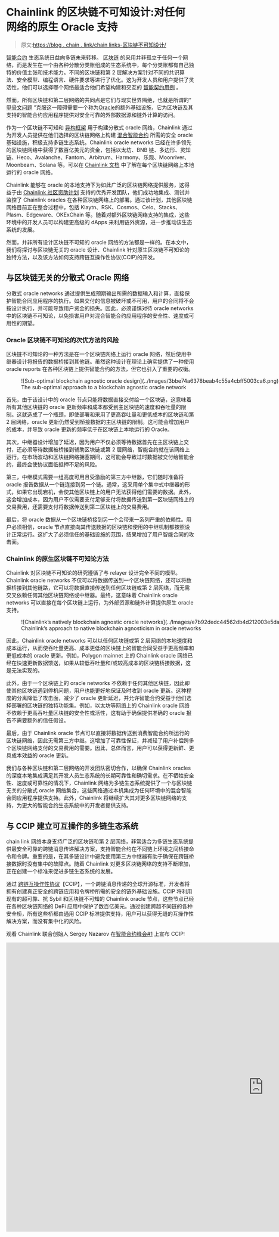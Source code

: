 # Chainlink 的区块链不可知设计:对任何网络的原生 Oracle 支持

> 原文:[https://blog . chain . link/chain links-区块链不可知设计/](https://blog.chain.link/chainlinks-blockchain-agnostic-design/)

[智能合约](https://chain.link/education/smart-contracts) 生态系统日益向多链未来转移。 [区块链](https://blog.chain.link/what-is-a-blockchain-and-how-can-it-impact-the-world/) 的采用并非孤立于任何一个网络，而是发生在一个由各种分散分类账组成的生态系统中，每个分类账都有自己独特的价值主张和技术能力。不同的区块链和第 2 层解决方案针对不同的共识算法、安全模型、编程语言、硬件要求等进行了优化。这为开发人员和用户提供了灵活性，他们可以选择哪个网络最适合他们希望构建和交互的 [智能契约用例](https://blog.chain.link/44-ways-to-enhance-your-smart-contract-with-chainlink/) 。

然而，所有区块链和第二层网络的共同点是它们与现实世界隔绝，也就是所谓的“ [甲骨文问题](https://blog.chain.link/what-is-the-blockchain-oracle-problem/) ”克服这一障碍需要一个称为[Oracle](https://blog.chain.link/what-is-chainlink/)的额外基础设施，它为区块链及其支持的智能合约应用程序提供对安全可靠的外部数据源和链外计算的访问。

作为一个区块链不可知和 [异构框架](https://blog.chain.link/how-chainlink-supports-any-off-chain-data-resource-and-computation/) 用于构建分散式 oracle 网络，Chainlink 通过为开发人员提供在他们选择的区块链网络上构建 [混合智能合约](https://blog.chain.link/hybrid-smart-contracts-explained/) 所需的安全 oracle 基础设施，积极支持多链生态系统。Chainlink oracle networks 已经在许多领先的区块链网络中获得了数百亿美元的资金，包括以太坊、BNB 链、多边形、灵知链、Heco、Avalanche、Fantom、Arbitrum、Harmony、乐观、Moonriver、Moonbeam、Solana 等。可以在 [Chainlink 文档](https://docs.chain.link/docs/reference-contracts/) 中了解在每个区块链网络上本地运行的 oracle 网络。

Chainlink 能够在 oracle 的本地支持下为如此广泛的区块链网络提供服务，这得益于由 [Chainlink 社区资助计划](https://blog.chain.link/introducing-the-chainlink-community-grant-program/) 支持的优秀开发团队，他们成功地集成、测试并监控了 Chainlink oracles 在各种区块链网络上的部署。通过该计划，其他区块链网络目前正在整合过程中，包括 Klaytn、RSK、Cosmos、Celo、Stacks、Plasm、Edgeware、OKExChain 等。随着对额外区块链网络支持的集成，这些环境中的开发人员可以构建更高级的 dApps 来利用链外资源，进一步推动该生态系统的发展。

然而，并非所有设计区块链不可知的 oracle 网络的方法都是一样的。在本文中，我们将探讨与区块链无关的 oracle 设计、Chainlink 针对原生区块链不可知论的独特方法，以及该方法如何支持跨链互操作性协议(CCIP)的开发。

## 与区块链无关的分散式 Oracle 网络

分散式 oracle networks 通过提供生成预期输出所需的数据输入和计算，直接保护智能合同应用程序的执行。如果交付的信息被破坏或不可用，用户的合同将不会按设计执行，并可能导致用户资金的损失。因此，必须谨慎对待 oracle networks 中的区块链不可知论，以免损害用户对混合智能合约应用程序的安全性、速度或可用性的期望。

### Oracle 区块链不可知论的次优方法的风险

区块链不可知论的一种方法是在一个区块链网络上运行 oracle 网络，然后使用中继器设计将报告的数据桥接到其他链。虽然这种设计在理论上确实提供了一种使用 oracle reports 在各种区块链上提供智能合约的方法，但它也引入了重要的权衡。

<figure id="attachment_2435" aria-describedby="caption-attachment-2435" style="width: 3959px" class="wp-caption aligncenter">![Sub-optimal blockchain agnostic oracle design](../Images/3bbe74a6378beab4c55a4cbff5003ca6.png)

<figcaption id="caption-attachment-2435" class="wp-caption-text">The sub-optimal approach to a blockchain agnostic oracle network</figcaption>

</figure>

首先，由于该设计中的 oracle 节点只能将数据直接交付给一个区块链，这意味着所有其他区块链的 oracle 更新频率和成本都受到主区块链的速度和吞吐量的限制。这就造成了一个瓶颈，即使部署和采用了更高吞吐量和更低成本的区块链和第 2 层网络，oracle 更新仍然受到桥接数据的主区块链的限制。这可能会增加用户的成本，并导致 oracle 更新的频率低于在区块链上本地运行的 Oracle。

其次，中继器设计增加了延迟，因为用户不仅必须等待数据首先在主区块链上交付，还必须等待数据被桥接到辅助区块链或第 2 层网络，智能合约就在该网络上运行。在市场波动和区块链网络拥塞期间，这可能会导致过时数据被交付给智能合约，最终会使协议面临抵押不足的风险。

第三，中继模式需要一组高度可用且受激励的第三方中继器，它们随时准备将 oracle 报告数据从一个链连接到另一个链。通常，这采用单个集中式中继器的形式，如果它出现宕机，会使其他区块链上的用户无法获得他们需要的数据。此外，这会增加成本，因为用户不仅需要支付足够支付将数据传送到第一区块链网络上的交易费用，还需要支付将数据传送到第二区块链上的交易费用。

最后，将 oracle 数据从一个区块链桥接到另一个会带来一系列严重的依赖性。用户必须相信，oracle 节点直接向其传送数据的区块链和使用的中继机制都按照设计正常运行。这扩大了必须信任的基础设施的范围，结果增加了用户智能合同的攻击面。

### Chainlink 的原生区块链不可知论方法

Chainlink 对区块链不可知论的研究遵循了与 relayer 设计完全不同的模型。Chainlink oracle networks 不仅可以将数据传送到一个区块链网络，还可以将数据桥接到其他链路，它可以将数据直接传送到任何区块链或第 2 层网络，而无需交叉依赖任何其他区块链网络或中继器。最终，这意味着 Chainlink oracle networks 可以直接在每个区块链上运行，为外部资源和链外计算提供原生 oracle 支持。

<figure id="attachment_2436" aria-describedby="caption-attachment-2436" style="width: 2917px" class="wp-caption aligncenter">![Chainlink’s natively blockchain agnostic oracle networks](../Images/e7b92dedc44562db4d212003e5daa00f.png)

<figcaption id="caption-attachment-2436" class="wp-caption-text">Chainlink’s approach to native blockchain agnosticism in oracle networks</figcaption>

</figure>

因此，Chainlink oracle networks 可以以任何区块链或第 2 层网络的本地速度和成本运行，从而使吞吐量更高、成本更低的区块链上的智能合同受益于更高频率和更低成本的 oracle 更新。例如，Polygon mainnet 上的 Chainlink oracle 网络已经在快速更新数据馈送，如果从较低吞吐量和/或较高成本的区块链桥接数据，这是无法实现的。

此外，由于一个区块链上的 oracle networks 不依赖于任何其他区块链，因此即使其他区块链遇到停机问题，用户也能更好地保证及时收到 oracle 更新。这种程度的分离降低了攻击面，减少了 oracle 更新延迟，并允许智能合约受益于他们选择部署的区块链的独特功能集。例如，以太坊等网络上的 Chainlink oracle 网络不依赖于更高吞吐量区块链的安全性或活性，这有助于确保提供准确的 oracle 报告不需要额外的信任假设。

最后，由于 Chainlink oracle 节点可以直接将数据传送到消费智能合约所运行的区块链网络，因此无需第三方中继。这增加了可靠性保证，并减轻了用户补偿跨多个区块链网络支付的交易费用的需要。因此，总体而言，用户可以获得更新鲜、更具成本效益的 oracle 更新。

我们与各种区块链和第二层网络的开发团队密切合作，以确保 Chainlink oracles 的深度本地集成满足其开发人员生态系统的长期可靠性和确切需求。在不牺牲安全性、速度或可靠性的情况下，Chainlink 网络为多链生态系统提供了一个与区块链无关的分散式 oracle 网络集合，这些网络通过本机集成为任何环境中的混合智能合同应用程序提供支持。此外，Chainlink 将继续扩大其对更多区块链网络的支持，为更大的智能合约生态系统中的开发者提供支持。

## 与 CCIP 建立可互操作的多链生态系统

chain link 网络本身支持广泛的区块链和第 2 层网络，非常适合为多链生态系统提供最安全可靠的跨链消息传递解决方案，支持智能合约在不同链上环境之间桥接命令和令牌。重要的是，在其多链设计中避免使用第三方中继器有助于确保在跨链桥接数据时没有集中的故障点。随着 Chainlink 对更多区块链网络的支持不断增加，正在创建一个标准来促进多链生态系统的发展。

通过 [跨链互操作性协议](https://blog.chain.link/introducing-the-cross-chain-interoperability-protocol-ccip/)【CCIP】，一个跨链消息传递的全球开源标准，开发者将拥有创建真正安全的跨链应用和令牌桥所需的安全的链外基础设施。CCIP 将利用现有的超可靠、抗 Sybil 和区块链不可知的 Chainlink oracle 节点，这些节点已经在各种区块链网络的 DeFi 应用中保护了数百亿美元。通过创建跨越不同链的各种安全桥，所有这些桥都由通用 CCIP 标准提供支持，用户可以获得无缝的互操作性解决方案，而没有集中化的风险。

观看 Chainlink 联合创始人 Sergey Nazarov 在[智能合约峰会#1](https://www.smartcontractsummit.io/) 上宣布 CCIP:

<iframe loading="lazy" title="Understanding the Cross-Chain Interoperability Protocol (CCIP)" width="1380" height="776" src="https://www.youtube.com/embed/btbIgwJy29s?feature=oembed" frameborder="0" allow="accelerometer; autoplay; clipboard-write; encrypted-media; gyroscope; picture-in-picture" allowfullscreen=""></div> <p> </p> <p>新发明的风险管理系统“反欺诈网络”将进一步确保 CCIP 标准的安全。反欺诈网络将由分散的甲骨文网络和独立的节点委员会组成，其唯一目的是监测 CCIP 服务的恶意活动和区块链网络的活性。通过这一额外的验证层，可以自动触发紧急关机，保护用户免受潜在黑天鹅事件的影响。</p> <figure id="attachment_2437" aria-describedby="caption-attachment-2437" style="width: 1536px" class="wp-caption aligncenter"><img decoding="async" loading="lazy" class="size-full wp-image-2437" src="../Images/9225a6c68a9c4905a9318a226cd6c4c9.png" alt="CCIP tech stack" width="1536" height="803" srcset="https://blog.chain.link/wp-content/uploads/2021/09/cross-chain-tech-stack-1536x803-1.png 1536w, https://blog.chain.link/wp-content/uploads/2021/09/cross-chain-tech-stack-1536x803-1-300x157.png 300w, https://blog.chain.link/wp-content/uploads/2021/09/cross-chain-tech-stack-1536x803-1-1024x535.png 1024w, https://blog.chain.link/wp-content/uploads/2021/09/cross-chain-tech-stack-1536x803-1-768x402.png 768w, https://blog.chain.link/wp-content/uploads/2021/09/cross-chain-tech-stack-1536x803-1-24x13.png 24w, https://blog.chain.link/wp-content/uploads/2021/09/cross-chain-tech-stack-1536x803-1-36x19.png 36w, https://blog.chain.link/wp-content/uploads/2021/09/cross-chain-tech-stack-1536x803-1-48x25.png 48w" sizes="(max-width: 1536px) 100vw, 1536px" data-original-src="https://blog.chain.link/wp-content/uploads/2021/09/cross-chain-tech-stack-1536x803-1.png"/><figcaption id="caption-attachment-2437" class="wp-caption-text">CCIP is enabled through a layered tech stack including natively blockchain agnostic Chainlink oracle nodes</figcaption></figure> <p>超过 100 个区块链网络与 Chainlink(T2)合作，许多已经在 mainnet 上得到支持，chain link 是一个理想的基础设施，作为所有区块链和第 2 层网络之间跨链通信的可靠中立协议。随着 Chainlink oracles 支持的区块链的不断扩展，开发人员可以访问他们需要的各种分散服务，以构建越来越先进的混合智能合约应用程序。</p> <p><span style="font-weight: 400;"> — </span></p> <p><span style="font-weight: 400;">如果你是一名开发人员，想要将你的智能合同连接到 Chainlink 的安全离线服务，请阅读位于</span><a href="https://docs.chain.link/"><span style="font-weight: 400;">docs . chain . link</span></a><span style="font-weight: 400;">的文档</span> <span style="font-weight: 400;">。讨论一个整合，</span> <a href="https://chainlinkcommunity.typeform.com/to/OYQO67EF?page=announcement"> <span style="font-weight: 400;">联系专家</span> </a> <span style="font-weight: 400;">。</span></p> <div class="widget_tag_cloud tag-list"/> </body> </html></iframe>